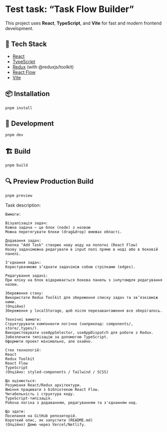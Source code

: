 # Test task: “Task Flow Builder”

This project uses **React**, **TypeScript**, and **Vite** for fast and modern frontend development.

## 🔧 Tech Stack

- [React](https://reactjs.org/)
- [TypeScript](https://www.typescriptlang.org/)
- [Redux](https://redux.js.org/) (with @reduxjs/toolkit)
- [React Flow](https://reactflow.dev/)
- [Vite](https://vitejs.dev/)

## 📦 Installation

```bash
pnpm install
```

## 🚀 Development

```bash
pnpm dev
```

## 🏗 Build

```bash
pnpm build
```

## 🔍 Preview Production Build

```bash
pnpm preview
```

Task description:
```
Вимоги:

Візуалізація задач:
Кожна задача — це блок (node) з назвою
Можна перетягувати блоки (drag&drop) вмежах області.

Додавання задач:
Кнопка "Add Task" створює нову ноду на полотні (React Flow)
Назву задачіможна редагувати в input полі прямо в ноді або в боковій панелі.

З'єднання задач:
Користувачможе зʼєднати задачіміж собою стрілками (edges).

Редагування задачі:
При кліку на блок відкривається бокова панель з інпутомдля редагування назви.

Збереження стану:
Використати Redux Toolkit для збереження списку задач та зв’язківміж ними.
(Опційно)
Збереження у localStorage, щоб після перезавантаження все зберігалось.

Технічні вимоги:
Структурувати компоненти логічно (наприклад: components/, store/,types/).
Використовувати useAppSelector, useAppDispatch для роботи з Redux.
Забезпечити типізацію за допомогою TypeScript.
Оформити проект мінімально, але охайно.

Стек технологій:
React
Redux Toolkit
React Flow
ТypeScript
(Опційно: styled-components / Tailwind / SCSS)

Що оцінюється:
Розуміння React/Redux архітектури.
Вміння працювати з бібліотекою React Flow.
Читабельність і структура коду.
TypeScript-типізація.
Робоча логіка з додаванням, редагуванням та з'єднанням нод.

Що здати:
Посилання на GitHub репозиторій.
Короткий опис, як запустити (README.md)
(Опційно) Демо через Vercel/Netlify.
```
